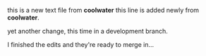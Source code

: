 this is a new text file from **coolwater**
this line is added newly from **coolwater**.

yet another change, this time in a development branch.

I finished the edits and they're ready to merge in...

